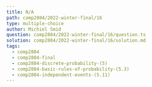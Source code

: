 ```yaml
---
title: N/A
path: comp2804/2022-winter-final/16
type: multiple-choice
author: Michiel Smid
question: comp2804/2022-winter-final/16/question.ts
solution: comp2804/2022-winter-final/16/solution.md
tags:
  - comp2804
  - comp2804-final
  - comp2804-discrete-probability-(5)
  - comp2804-basic-rules-of-probability-(5.3)
  - comp2804-independent-events-(5.11)
---
```

